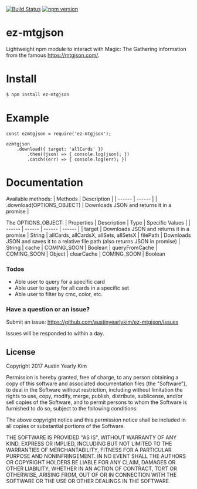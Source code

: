 [![Build Status](https://travis-ci.org/austinyearlykim/ez-mtgjson.svg?branch=master)](https://travis-ci.org/austinyearlykim/ez-mtgjson)
[![npm version](https://badge.fury.io/js/ez-mtgjson.svg)](https://badge.fury.io/js/ez-mtgjson)
# ez-mtgjson
Lightweight npm module to interact with Magic: The Gathering information from the famous https://mtgjson.com/.  

# Install
```sh
$ npm install ez-mtgjson
```

# Example
```
const ezmtgjson = require('ez-mtgjson');

ezmtgjson
    .download({ target: 'allCards' })
        .then((json) => { console.log(json); })
        .catch((err) => { console.log(err); })
```

# Documentation
Available methods:
| Methods | Description |
| ------ | ------ |
| .download(OPTIONS_OBJECT) | Downloads JSON and returns it in a promise |

The OPTIONS_OBJECT:
| Properties | Description | Type | Specific Values |
| ------ | ------ | ------ | ------ |
| target | Downloads JSON and returns it in a promise | String | allCards, allCardsX, allSets, allSetsX
| filePath | Downloads JSON and saves it to a relative file path (also returns JSON in promise) | String
| cache | COMING_SOON | Boolean
| queryFromCache | COMING_SOON | Object
| clearCache | COMING_SOON | Boolean

### Todos
 - Able user to query for a specific card
 - Able user to query for all cards in a specific set
 - Able user to filter by cmc, color, etc.

### Have a question or an issue?
Submit an issue: https://github.com/austinyearlykim/ez-mtgjson/issues

Issues will be responded to within a day.

License
----
Copyright 2017 Austin Yearly Kim

Permission is hereby granted, free of charge, to any person obtaining a copy of this software and associated documentation files (the "Software"), to deal in the Software without restriction, including without limitation the rights to use, copy, modify, merge, publish, distribute, sublicense, and/or sell copies of the Software, and to permit persons to whom the Software is furnished to do so, subject to the following conditions:

The above copyright notice and this permission notice shall be included in all copies or substantial portions of the Software.

THE SOFTWARE IS PROVIDED "AS IS", WITHOUT WARRANTY OF ANY KIND, EXPRESS OR IMPLIED, INCLUDING BUT NOT LIMITED TO THE WARRANTIES OF MERCHANTABILITY, FITNESS FOR A PARTICULAR PURPOSE AND NONINFRINGEMENT. IN NO EVENT SHALL THE AUTHORS OR COPYRIGHT HOLDERS BE LIABLE FOR ANY CLAIM, DAMAGES OR OTHER LIABILITY, WHETHER IN AN ACTION OF CONTRACT, TORT OR OTHERWISE, ARISING FROM, OUT OF OR IN CONNECTION WITH THE SOFTWARE OR THE USE OR OTHER DEALINGS IN THE SOFTWARE.
